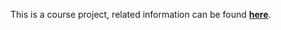 This is a course project, related information can be found **[here](https://courses.cs.washington.edu/courses/cse333/19su/assignments/homework/hw4.html)**.
